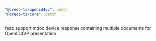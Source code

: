 ```yaml
---
"@credo-ts/openid4vc": patch
"@credo-ts/core": patch
---
```


feat: support mdoc device response containing multiple documents for OpenID4VP presentation
